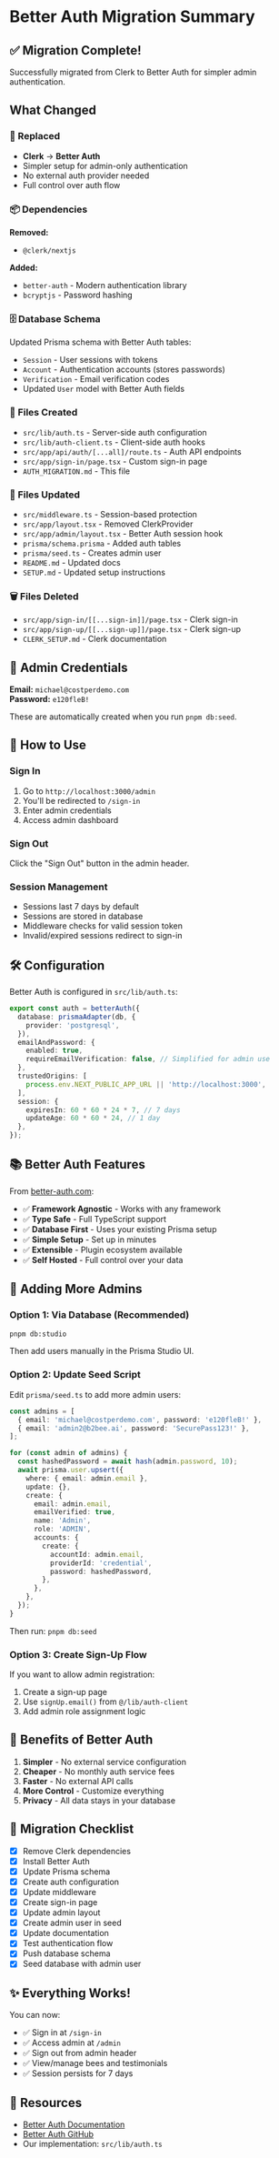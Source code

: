 # Better Auth Migration Summary

## ✅ Migration Complete!

Successfully migrated from Clerk to Better Auth for simpler admin authentication.

## What Changed

### 🔄 Replaced
- **Clerk** → **Better Auth** 
- Simpler setup for admin-only authentication
- No external auth provider needed
- Full control over auth flow

### 📦 Dependencies
**Removed:**
- `@clerk/nextjs`

**Added:**
- `better-auth` - Modern authentication library
- `bcryptjs` - Password hashing

### 🗄️ Database Schema
Updated Prisma schema with Better Auth tables:
- `Session` - User sessions with tokens
- `Account` - Authentication accounts (stores passwords)
- `Verification` - Email verification codes
- Updated `User` model with Better Auth fields

### 📁 Files Created
- `src/lib/auth.ts` - Server-side auth configuration
- `src/lib/auth-client.ts` - Client-side auth hooks
- `src/app/api/auth/[...all]/route.ts` - Auth API endpoints
- `src/app/sign-in/page.tsx` - Custom sign-in page
- `AUTH_MIGRATION.md` - This file

### 📝 Files Updated
- `src/middleware.ts` - Session-based protection
- `src/app/layout.tsx` - Removed ClerkProvider
- `src/app/admin/layout.tsx` - Better Auth session hook
- `prisma/schema.prisma` - Added auth tables
- `prisma/seed.ts` - Creates admin user
- `README.md` - Updated docs
- `SETUP.md` - Updated setup instructions

### 🗑️ Files Deleted
- `src/app/sign-in/[[...sign-in]]/page.tsx` - Clerk sign-in
- `src/app/sign-up/[[...sign-up]]/page.tsx` - Clerk sign-up  
- `CLERK_SETUP.md` - Clerk documentation

## 🔐 Admin Credentials

**Email:** `michael@costperdemo.com`  
**Password:** `e120fleB!`

These are automatically created when you run `pnpm db:seed`.

## 🚀 How to Use

### Sign In
1. Go to `http://localhost:3000/admin`
2. You'll be redirected to `/sign-in`
3. Enter admin credentials
4. Access admin dashboard

### Sign Out
Click the "Sign Out" button in the admin header.

### Session Management
- Sessions last 7 days by default
- Sessions are stored in database
- Middleware checks for valid session token
- Invalid/expired sessions redirect to sign-in

## 🛠️ Configuration

Better Auth is configured in `src/lib/auth.ts`:

```typescript
export const auth = betterAuth({
  database: prismaAdapter(db, {
    provider: 'postgresql',
  }),
  emailAndPassword: {
    enabled: true,
    requireEmailVerification: false, // Simplified for admin use
  },
  trustedOrigins: [
    process.env.NEXT_PUBLIC_APP_URL || 'http://localhost:3000',
  ],
  session: {
    expiresIn: 60 * 60 * 24 * 7, // 7 days
    updateAge: 60 * 60 * 24, // 1 day
  },
});
```

## 📚 Better Auth Features

From [better-auth.com](https://www.better-auth.com/):

- ✅ **Framework Agnostic** - Works with any framework
- ✅ **Type Safe** - Full TypeScript support
- ✅ **Database First** - Uses your existing Prisma setup
- ✅ **Simple Setup** - Set up in minutes
- ✅ **Extensible** - Plugin ecosystem available
- ✅ **Self Hosted** - Full control over your data

## 🔧 Adding More Admins

### Option 1: Via Database (Recommended)
```bash
pnpm db:studio
```
Then add users manually in the Prisma Studio UI.

### Option 2: Update Seed Script
Edit `prisma/seed.ts` to add more admin users:

```typescript
const admins = [
  { email: 'michael@costperdemo.com', password: 'e120fleB!' },
  { email: 'admin2@b2bee.ai', password: 'SecurePass123!' },
];

for (const admin of admins) {
  const hashedPassword = await hash(admin.password, 10);
  await prisma.user.upsert({
    where: { email: admin.email },
    update: {},
    create: {
      email: admin.email,
      emailVerified: true,
      name: 'Admin',
      role: 'ADMIN',
      accounts: {
        create: {
          accountId: admin.email,
          providerId: 'credential',
          password: hashedPassword,
        },
      },
    },
  });
}
```

Then run: `pnpm db:seed`

### Option 3: Create Sign-Up Flow
If you want to allow admin registration:
1. Create a sign-up page
2. Use `signUp.email()` from `@/lib/auth-client`
3. Add admin role assignment logic

## 🎯 Benefits of Better Auth

1. **Simpler** - No external service configuration
2. **Cheaper** - No monthly auth service fees
3. **Faster** - No external API calls
4. **More Control** - Customize everything
5. **Privacy** - All data stays in your database

## 🔄 Migration Checklist

- [x] Remove Clerk dependencies
- [x] Install Better Auth
- [x] Update Prisma schema
- [x] Create auth configuration
- [x] Update middleware
- [x] Create sign-in page
- [x] Update admin layout
- [x] Create admin user in seed
- [x] Update documentation
- [x] Test authentication flow
- [x] Push database schema
- [x] Seed database with admin user

## ✨ Everything Works!

You can now:
- ✅ Sign in at `/sign-in`
- ✅ Access admin at `/admin`
- ✅ Sign out from admin header
- ✅ View/manage bees and testimonials
- ✅ Session persists for 7 days

## 📖 Resources

- [Better Auth Documentation](https://www.better-auth.com/docs/introduction)
- [Better Auth GitHub](https://github.com/better-auth/better-auth)
- Our implementation: `src/lib/auth.ts`

